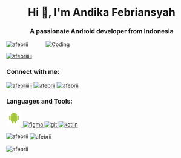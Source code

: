<h1 align="center">Hi 👋, I'm Andika Febriansyah</h1>
<h3 align="center">A passionate Android developer from Indonesia</h3>
<img align="right" alt="Coding" width="400" src="https://camo.githubusercontent.com/10b2d4e80487e1d9cd086ce8619e15740a1bd22c6462f6be13df93ee684deb7b/68747470733a2f2f616e616c7974696373696e6469616d61672e636f6d2f77702d636f6e74656e742f75706c6f6164732f323031382f31322f646576656c6f7065722d6472696262626c652e676966">

<p align="left"> <img src="https://komarev.com/ghpvc/?username=afebrii&label=Profile%20views&color=0e75b6&style=flat" alt="afebrii" /> </p>

<p align="left"> <a href="https://twitter.com/afebriiiii" target="blank"><img src="https://img.shields.io/twitter/follow/afebriiiii?logo=twitter&style=for-the-badge" alt="afebriiiii" /></a> </p>

<h3 align="left">Connect with me:</h3>
<p align="left">
<a href="https://twitter.com/afebriiiii" target="blank"><img align="center" src="https://raw.githubusercontent.com/rahuldkjain/github-profile-readme-generator/master/src/images/icons/Social/twitter.svg" alt="afebriiiii" height="30" width="40" /></a>
<a href="https://linkedin.com/in/afebrii" target="blank"><img align="center" src="https://raw.githubusercontent.com/rahuldkjain/github-profile-readme-generator/master/src/images/icons/Social/linked-in-alt.svg" alt="afebrii" height="30" width="40" /></a>
<a href="https://instagram.com/afebrii" target="blank"><img align="center" src="https://raw.githubusercontent.com/rahuldkjain/github-profile-readme-generator/master/src/images/icons/Social/instagram.svg" alt="afebrii" height="30" width="40" /></a>
</p>

<h3 align="left">Languages and Tools:</h3>
<p align="left"> <a href="https://developer.android.com" target="_blank" rel="noreferrer"> <img src="https://raw.githubusercontent.com/devicons/devicon/master/icons/android/android-original-wordmark.svg" alt="android" width="40" height="40"/> </a> <a href="https://www.figma.com/" target="_blank" rel="noreferrer"> <img src="https://www.vectorlogo.zone/logos/figma/figma-icon.svg" alt="figma" width="40" height="40"/> </a> <a href="https://git-scm.com/" target="_blank" rel="noreferrer"> <img src="https://www.vectorlogo.zone/logos/git-scm/git-scm-icon.svg" alt="git" width="40" height="40"/> </a> <a href="https://kotlinlang.org" target="_blank" rel="noreferrer"> <img src="https://www.vectorlogo.zone/logos/kotlinlang/kotlinlang-icon.svg" alt="kotlin" width="40" height="40"/> </a> </p>

<p><img align="left" src="https://github-readme-stats.vercel.app/api/top-langs?username=afebrii&show_icons=true&locale=en&layout=compact" alt="afebrii" /></p>

<p>&nbsp;<img align="center" src="https://github-readme-stats.vercel.app/api?username=afebrii&show_icons=true&locale=en" alt="afebrii" /></p>

<p><img align="center" src="https://github-readme-streak-stats.herokuapp.com/?user=afebrii&" alt="afebrii" /></p>

